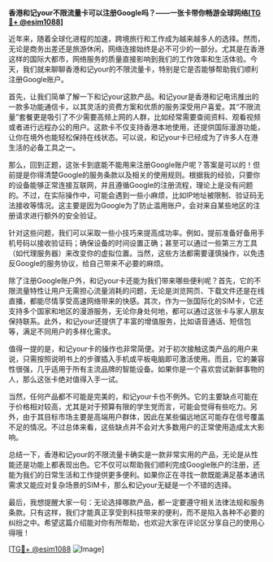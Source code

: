 **香港和记your不限流量卡可以注册Google吗？——一张卡带你畅游全球网络[[TG💪+ @esim1088](https://t.me/s/esim1088)]**

近年来，随着全球化进程的加速，跨境旅行和工作成为越来越多人的选择。然而，无论是商务出差还是旅游休闲，网络连接始终是必不可少的一部分。尤其是在香港这样的国际大都市，网络服务的质量直接影响到我们的工作效率和生活体验。今天，我们就来聊聊香港和记your的不限流量卡，特别是它是否能够帮助我们顺利注册Google账户。

首先，让我们简单了解一下和记your这款产品。和记your是香港和记电讯推出的一款多功能通信卡，以其灵活的资费方案和优质的服务深受用户喜爱。其“不限流量”套餐更是吸引了不少需要高频上网的人群，比如经常需要查阅资料、观看视频或者进行远程办公的用户。这款卡不仅支持香港本地使用，还提供国际漫游功能，让你在境外也能轻松保持在线状态。可以说，和记your卡已经成为了许多人在港生活的必备工具之一。

那么，回到正题，这张卡到底能不能用来注册Google账户呢？答案是可以的！但前提是你得清楚Google的服务条款以及相关的使用规则。根据我的经验，只要你的设备能够正常连接互联网，并且遵循Google的注册流程，理论上是没有问题的。不过，在实际操作中，可能会遇到一些小麻烦，比如IP地址被限制、验证码无法接收等情况。这主要是因为Google为了防止滥用账户，会对来自某些地区的注册请求进行额外的安全验证。

针对这些问题，我们可以采取一些小技巧来提高成功率。例如，提前准备好备用手机号码以接收验证码；确保设备的时间设置正确；甚至可以通过一些第三方工具（如代理服务器）来改变你的虚拟位置。当然，这些方法都需要谨慎操作，以免违反Google的服务协议，给自己带来不必要的麻烦。

除了注册Google账户外，和记your卡还能为我们带来哪些便利呢？首先，它的不限流量特性让用户无需担心流量消耗的问题，无论是浏览网页、下载文件还是在线直播，都能尽情享受高速网络带来的快感。其次，作为一张国际化的SIM卡，它还支持多个国家和地区的漫游服务，无论你身处何地，都可以通过这张卡与家人朋友保持联系。此外，和记your还提供了丰富的增值服务，比如语音通话、短信包等，满足不同用户的多样化需求。

值得一提的是，和记your卡的操作也非常简便。对于初次接触这类产品的用户来说，只需按照说明书上的步骤插入手机或平板电脑即可激活使用。而且，它的兼容性很强，几乎适用于所有主流品牌的智能设备。如果你是一个喜欢尝试新鲜事物的人，那么这张卡绝对值得入手一试。

当然，任何产品都不可能是完美的，和记your卡也不例外。它的主要缺点可能在于价格相对较高，尤其是对于预算有限的学生党而言，可能会觉得有些吃力。另外，由于其目标市场主要是高端用户群体，因此在某些偏远地区可能存在信号覆盖不足的情况。不过总体来看，这些缺点并不会对大多数用户的正常使用造成太大影响。

总结一下，香港和记your的不限流量卡确实是一款非常实用的产品，无论是从性能还是功能上都表现出色。它不仅可以帮助我们顺利完成Google账户的注册，还能为我们的日常生活和工作提供更多便利。如果你正在寻找一款既能满足基本通讯需求又能应对复杂场景的SIM卡，那么和记your无疑是一个不错的选择。

最后，我想提醒大家一句：无论选择哪款产品，都一定要遵守相关法律法规和服务条款。只有这样，我们才能真正享受到科技带来的便利，而不是陷入各种不必要的纠纷之中。希望这篇介绍能对你有所帮助，也欢迎大家在评论区分享自己的使用心得哦！

[[TG💪+ @esim1088](https://t.me/s/esim1088) ![Image](https://i.postimg.cc/4NQfJmqS/Snipaste-2025-05-13-00-14-12.png)]